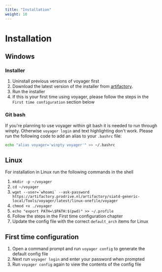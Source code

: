 ```yaml
---
title: "Installation"
weight: 10
---
```

# Installation

## Windows

### Installer

1. Uninstall previous versions of voyager first
1. Download the latest version of the installer from [artifactory](https://artifactory.prodrive.nl:443/artifactory/siatd-generic-local/Tools/voyager/latest/win-setup/voyagerSetup.exe).
2. Run the installer
3. If this is your first time using voyager, please follow the steps in the `First time configuration` section below

### Git bash
If you're planning to use voyager within git bash it is needed to run through winpty. 
Otherwise `voyager login` and text highlighting don't work.
Please run the following code to add an alias to your `.bashrc` file:
```Bash
echo "alias voyager='winpty voyager'" >> ~/.bashrc
```

## Linux
For installation in Linux run the following commands in the shell

1. `mkdir -p ~/voyager`
1. `cd ~/voyager`
1. ``wget --user=`whoami` --ask-password https://artifactory.prodrive.nl/artifactory/siatd-generic-local/Tools/voyager/latest/linux-onefile/voyager``
1. `chmod +x ./voyager`
1. `echo "export PATH=\$PATH:$(pwd)" >> ~/.profile`
1. Follow the steps in the First time configuration chapter
1. Update the config file with the correct `default_arch` items for Linux

## First time configuration
1. Open a command prompt and run `voyager config` to generate the default config file
2. Next run `voyager login` and enter your password when prompted
3. Run `voyager config` again to view the contents of the config file